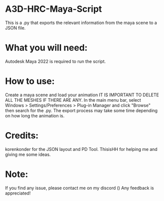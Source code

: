 # A3D-HRC-Maya-Script
This is a .py that exports the relevant information from the maya scene to a JSON file.

# What you will need:

Autodesk Maya 2022 is required to run the script.

# How to use:

Create a maya scene and load your animation IT IS IMPORTANT TO DELETE ALL THE MESHES IF THERE ARE ANY.
In the main menu bar, select Windows > Settings/Preferences > Plug-in Manager and click "Browse" then search for the .py.
The export process may take some time depending on how long the animation is.

# Credits:

korenkonder for the JSON layout and PD Tool.
ThisisHH for helping me and giving me some ideas.

# Note:

If you find any issue, please contact me on my discord () Any feedback is appreciated!
